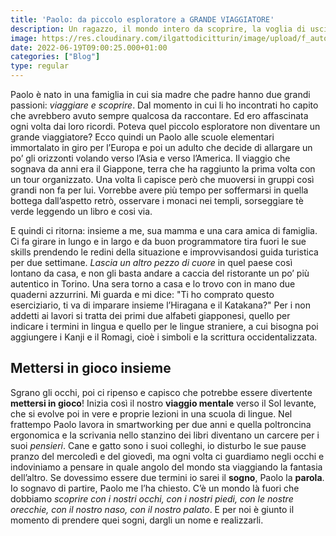 ```yaml
---
title: 'Paolo: da piccolo esploratore a GRANDE VIAGGIATORE'
description: Un ragazzo, il mondo intero da scoprire, la voglia di uscire dagli schemi e sentirsi parte di tutto ciò che ci circonda
image: https://res.cloudinary.com/ilgattodicitturin/image/upload/f_auto,q_auto,w_800,dpr_auto/v1760176118/articoli/viaggi/vi-racconto-paolo-b2lnlon3.jpg
date: 2022-06-19T09:00:25.000+01:00
categories: ["Blog"]
type: regular
---
```


Paolo è nato in una famiglia in cui sia madre che padre hanno due grandi passioni: *viaggiare e scoprire*. Dal momento in cui li ho incontrati ho capito che avrebbero avuto sempre qualcosa da raccontare. Ed ero affascinata ogni volta dai loro ricordi. 
Poteva quel piccolo esploratore non diventare un grande viaggiatore? Ecco quindi un Paolo alle scuole elementari immortalato in giro per l’Europa e poi un adulto che decide di allargare un po’ gli orizzonti volando verso l’Asia e verso l’America. 
Il viaggio che sognava da anni era il Giappone, terra che ha raggiunto la prima volta con un tour organizzato. Una volta lì capisce però che muoversi in gruppi così grandi non fa per lui. Vorrebbe avere più tempo per soffermarsi in quella bottega dall’aspetto retrò, osservare i monaci nei templi, sorseggiare tè verde leggendo un libro e cosi via.

E quindi ci ritorna: insieme a me, sua mamma e una cara amica di famiglia. Ci fa girare in lungo e in largo e da buon programmatore tira fuori le sue skills prendendo le redini della situazione e improvvisandosi guida turistica per due settimane. 
*Lascia un altro pezzo di cuore* in quel paese così lontano da casa, e non gli basta andare a caccia del ristorante un po’ più autentico in Torino. Una sera torno a casa e lo trovo con in mano due quaderni azzurrini. Mi guarda e mi dice: "Ti ho comprato questo eserciziario, ti va di imparare insieme l’Hiragana e il Katakana?" Per i non addetti ai lavori si tratta dei primi due alfabeti giapponesi, quello per indicare i termini in lingua e quello per le lingue straniere, a cui bisogna poi aggiungere i Kanji e il Romagi, cioè i simboli e la scrittura occidentalizzata.

## Mettersi in gioco insieme
Sgrano gli occhi, poi ci ripenso e capisco che potrebbe essere divertente **mettersi in gioco**! Inizia così il nostro **viaggio mentale** verso il Sol levante, che si evolve poi in vere e proprie lezioni in una scuola di lingue. Nel frattempo Paolo lavora in smartworking per due anni e quella poltroncina ergonomica e la scrivania nello stanzino dei libri diventano un carcere per i suoi *pensieri*. Cane e gatto sono i suoi colleghi, io disturbo le sue pause pranzo del mercoledì e del giovedì, ma ogni volta ci guardiamo negli occhi e indoviniamo a pensare in quale angolo del mondo sta viaggiando la fantasia dell’altro. Se dovessimo essere due termini io sarei il **sogno**, Paolo la **parola**. Io sognavo di partire, Paolo me l’ha chiesto. C’è un mondo là fuori che dobbiamo *scoprire con i nostri occhi, con i nostri piedi, con le nostre orecchie, con il nostro naso, con il nostro palato*. E per noi è giunto il momento di prendere quei sogni, dargli un nome e realizzarli.